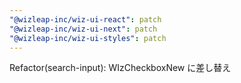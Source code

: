 ```yaml
---
"@wizleap-inc/wiz-ui-react": patch
"@wizleap-inc/wiz-ui-next": patch
"@wizleap-inc/wiz-ui-styles": patch
---
```


Refactor(search-input): WIzCheckboxNew に差し替え
